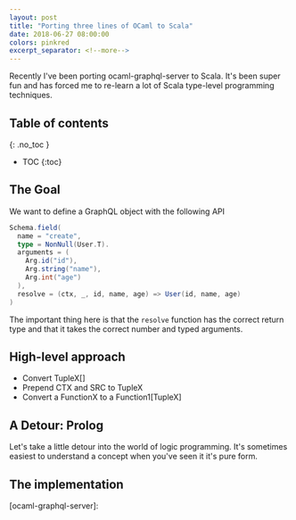 ```yaml
---
layout: post
title: "Porting three lines of OCaml to Scala"
date: 2018-06-27 08:00:00
colors: pinkred
excerpt_separator: <!--more-->
---
```


Recently I've been porting ocaml-graphql-server to Scala. It's been
super fun and has forced me to re-learn a lot of Scala type-level
programming techniques.

<!--more-->

## Table of contents
{: .no_toc }
* TOC
{:toc}

## The Goal

We want to define a GraphQL object with the following API

```scala
Schema.field(
  name = "create",
  type = NonNull(User.T).
  arguments = (
    Arg.id("id"),
    Arg.string("name"),
    Arg.int("age")
  ),
  resolve = (ctx, _, id, name, age) => User(id, name, age)
)
```

The important thing here is that the `resolve` function has the
correct return type and that it takes the correct number and typed
arguments.

## High-level approach

- Convert TupleX[]
- Prepend CTX and SRC to TupleX
- Convert a FunctionX to a Function1[TupleX]

## A Detour: Prolog

Let's take a little detour into the world of logic programming. It's
sometimes easiest to understand a concept when you've seen it it's
pure form.

## The implementation


[ocaml-graphql-server]: 
